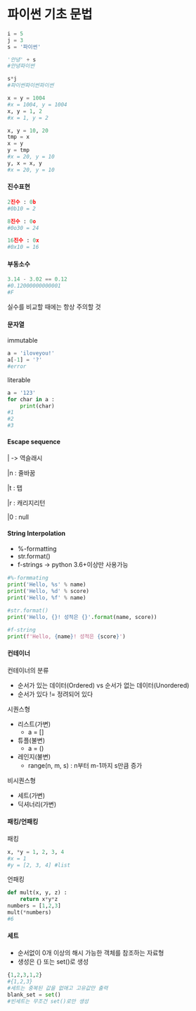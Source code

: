 # 파이썬 기초 문법

```python
i = 5
j = 3
s = '파이썬'

'안녕' + s
#안녕파이썬

s*j
#파이썬파이썬파이썬

x = y = 1004
#x = 1004, y = 1004
x, y = 1, 2
#x = 1, y = 2

x, y = 10, 20
tmp = x
x = y
y = tmp
#x = 20, y = 10
y, x = x, y
#x = 20, y = 10
```



#### 진수표현

```python
2진수 : 0b
#0b10 = 2

8진수 : 0o
#0o30 = 24

16진수 : 0x
#0x10 = 16
```



#### 부동소수

```python
3.14 - 3.02 == 0.12
#0.12000000000001
#F
```

실수를 비교할 때에는 항상 주의할 것



#### 문자열

immutable

```python
a = 'iloveyou!'
a[-1] = '?'
#error
```

literable

```python
a = '123'
for char in a :
    print(char)
#1
#2
#3
```



#### Escape sequence

| -> 역슬래시

|n : 줄바꿈

|t : 탭

|r : 캐리지리턴

|0 : null



#### String Interpolation

- %-formatting
- str.format()
- f-strings -> python 3.6+이상만 사용가능

```python
#%-formmating
print('Hello, %s' % name)
print('Hello, %d' % score)
print('Hello, %f' % name)

#str.format()
print('Hello, {}! 성적은 {}'.format(name, score))

#f-string
print(f'Hello, {name}! 성적은 {score}')
```



#### 컨테이너

컨테이너의 분류

- 순서가 있는 데이터(Ordered) vs 순서가 없는 데이터(Unordered)
- 순서가 있다 != 정려되어 있다

시퀀스형

- 리스트(가변)
  - a = []
- 튜플(불변)
  - a = ()
- 레인지(불변)
  - range(n, m, s) : n부터 m-1까지 s만큼 증가

비시퀀스형

- 세트(가변)
- 딕셔너리(가변)



#### 패킹/언패킹

패킹

``` python
x, *y = 1, 2, 3, 4
#x = 1
#y = [2, 3, 4] #list
```

언패킹

```python
def mult(x, y, z) :
    return x*y*z
numbers = [1,2,3]
mult(*numbers)
#6
```



#### 세트

- 순서없이 0개 이상의 해시 가능한 객체를 참조하는 자료형
- 생성은 {} 또는 set()로 생성

```python
{1,2,3,1,2}
#{1,2,3}
#세트는 중복된 값을 없애고 고유값만 출력
blank_set = set()
#빈세트는 무조건 set()로만 생성
```





